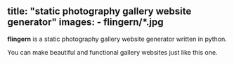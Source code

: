 title: "static photography gallery website generator"
images: 
      - flingern/*.jpg
---

**flingern** is a static photography gallery website generator written in python.

You can make beautiful and functional gallery websites just like this one.
